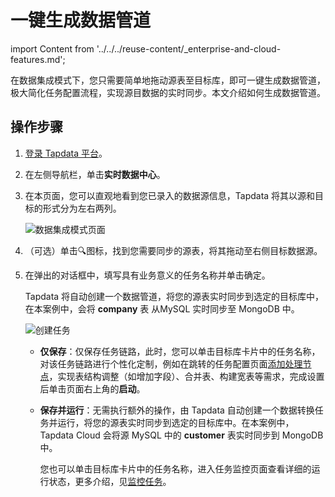 # 一键生成数据管道
import Content from '../../../reuse-content/_enterprise-and-cloud-features.md';

<Content />

在数据集成模式下，您只需要简单地拖动源表至目标库，即可一键生成数据管道，极大简化任务配置流程，实现源目数据的实时同步。本文介绍如何生成数据管道。

## 操作步骤

1. [登录 Tapdata 平台](../../log-in.md)。

2. 在左侧导航栏，单击**实时数据中心**。

3. 在本页面，您可以直观地看到您已录入的数据源信息，Tapdata 将其以源和目标的形式分为左右两列。

   ![数据集成模式页面](../../../images/view_etl_dashboard.png)

4. （可选）单击🔍图标，找到您需要同步的源表，将其拖动至右侧目标数据源。

5. 在弹出的对话框中，填写具有业务意义的任务名称并单击确定。

   Tapdata 将自动创建一个数据管道，将您的源表实时同步到选定的目标库中，在本案例中，会将 **company** 表 从MySQL 实时同步至 MongoDB 中。

   ![创建任务](../../../images/create_etl_task.gif)

   - **仅保存**：仅保存任务链路，此时，您可以单击目标库卡片中的任务名称，对该任务链路进行个性化定制，例如在跳转的任务配置页面[添加处理节点](../../data-pipeline/data-development/process-node)，实现表结构调整（如增加字段）、合并表、构建宽表等需求，完成设置后单击页面右上角的**启动**。

   - **保存并运行**：无需执行额外的操作，由 Tapdata 自动创建一个数据转换任务并运行，将您的源表实时同步到选定的目标库中。在本案例中，Tapdata Cloud 会将源 MySQL 中的 **customer** 表实时同步到 MongoDB 中。

     您也可以单击目标库卡片中的任务名称，进入任务监控页面查看详细的运行状态，更多介绍，见[监控任务](../../data-pipeline/data-development/monitor-task.md)。

   

   

   
